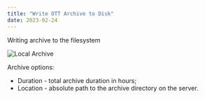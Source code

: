 ```yaml
---
title: "Write OTT Archive to Disk"
date: 2023-02-24
---
```


Writing archive to the filesystem

![Local Archive](https://cdn.cesbo.com/help/alta/ott-settings/archive/local/options.png)

Archive options:

- Duration - total archive duration in hours;
- Location - absolute path to the archive directory on the server.
